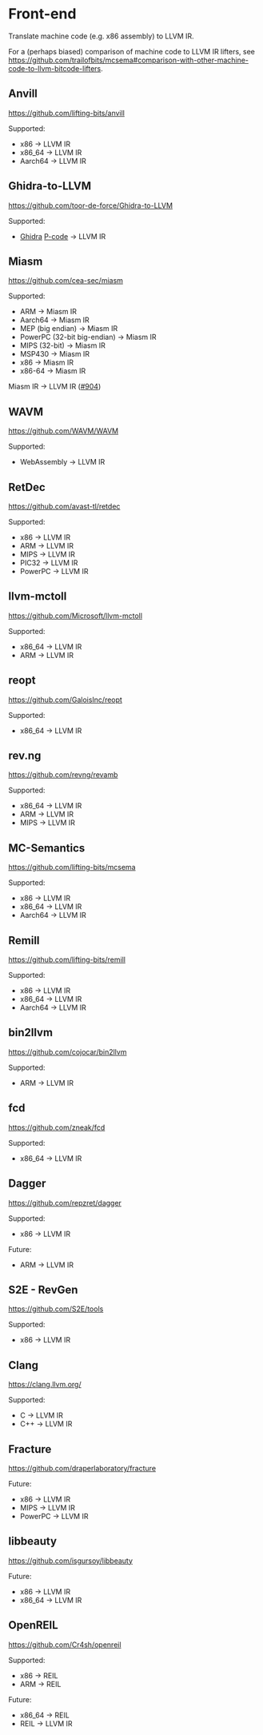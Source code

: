 # Front-end

Translate machine code (e.g. x86 assembly) to LLVM IR.

For a (perhaps biased) comparison of machine code to LLVM IR lifters, see https://github.com/trailofbits/mcsema#comparison-with-other-machine-code-to-llvm-bitcode-lifters.

## Anvill

https://github.com/lifting-bits/anvill

Supported:
* x86 -> LLVM IR
* x86_64 -> LLVM IR
* Aarch64 -> LLVM IR

## Ghidra-to-LLVM

https://github.com/toor-de-force/Ghidra-to-LLVM

Supported:
* [Ghidra](https://github.com/NationalSecurityAgency/ghidra) [P-code](https://ghidra.re/courses/languages/html/pcoderef.html) -> LLVM IR

## Miasm

https://github.com/cea-sec/miasm

Supported:
* ARM -> Miasm IR
* Aarch64 -> Miasm IR
* MEP (big endian) -> Miasm IR
* PowerPC (32-bit big-endian) -> Miasm IR
* MIPS (32-bit) -> Miasm IR
* MSP430 -> Miasm IR
* x86 -> Miasm IR
* x86-64 -> Miasm IR

Miasm IR -> LLVM IR ([#904](https://github.com/cea-sec/miasm/pull/904))

## WAVM

https://github.com/WAVM/WAVM

Supported:
* WebAssembly -> LLVM IR

## RetDec

https://github.com/avast-tl/retdec

Supported:
* x86 -> LLVM IR
* ARM -> LLVM IR
* MIPS -> LLVM IR
* PIC32 -> LLVM IR
* PowerPC -> LLVM IR

## llvm-mctoll

https://github.com/Microsoft/llvm-mctoll

Supported:
* x86_64 -> LLVM IR
* ARM -> LLVM IR

## reopt

https://github.com/GaloisInc/reopt

Supported:
* x86_64 -> LLVM IR

## rev.ng

https://github.com/revng/revamb

Supported:
* x86_64 -> LLVM IR
* ARM -> LLVM IR
* MIPS -> LLVM IR

## MC-Semantics

https://github.com/lifting-bits/mcsema

Supported:
* x86 -> LLVM IR
* x86_64 -> LLVM IR
* Aarch64 -> LLVM IR

## Remill

https://github.com/lifting-bits/remill

Supported:
* x86 -> LLVM IR
* x86_64 -> LLVM IR
* Aarch64 -> LLVM IR

## bin2llvm

https://github.com/cojocar/bin2llvm

Supported:
* ARM -> LLVM IR

## fcd

https://github.com/zneak/fcd

Supported:
* x86_64 -> LLVM IR

## Dagger

https://github.com/repzret/dagger

Supported:
* x86 -> LLVM IR

Future:
* ARM -> LLVM IR

## S2E - RevGen

https://github.com/S2E/tools

Supported:

* x86 -> LLVM IR

## Clang

https://clang.llvm.org/

Supported:
* C -> LLVM IR
* C++ -> LLVM IR

## Fracture

https://github.com/draperlaboratory/fracture

Future:
* x86 -> LLVM IR
* MIPS -> LLVM IR
* PowerPC -> LLVM IR

## libbeauty

https://github.com/isgursoy/libbeauty

Future:
* x86 -> LLVM IR
* x86_64 -> LLVM IR

## OpenREIL

https://github.com/Cr4sh/openreil

Supported:
* x86 -> REIL
* ARM -> REIL

Future:
* x86_64 -> REIL
* REIL -> LLVM IR
